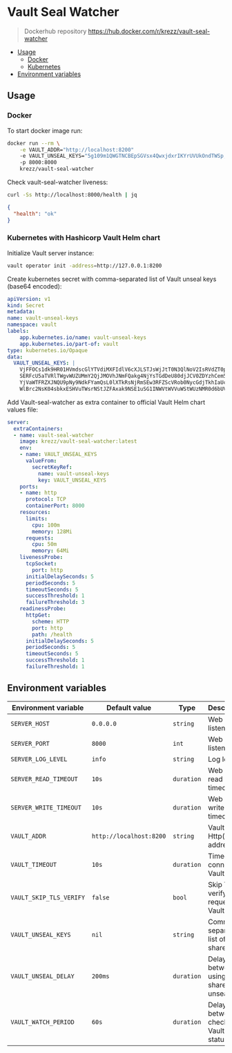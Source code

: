 # Vault Seal Watcher

> Dockerhub repository https://hub.docker.com/r/krezz/vault-seal-watcher

* [Usage](#usage)
  - [Docker](#docker)
  - [Kubernetes](#kubernetes)
* [Environment variables](#environment-variables)


<a name="usage"></a>
## Usage

<a name="docker"></a>
### Docker

To start docker image run:
```bash
docker run --rm \
    -e VAULT_ADDR="http://localhost:8200"
    -e VAULT_UNSEAL_KEYS="5g109m1QWGTNCBEpSGVsx4QwxjdxrIKYrUVUkOndTWSp,Dq3kp4KQXw/pPizGwWMF9OC2pFEAwBI5IPiWd/WlQ5V/"
    -p 8000:8000
    krezz/vault-seal-watcher
```

Check vault-seal-watcher liveness:
```bash
curl -Ss http://localhost:8000/health | jq
```
```json
{
  "health": "ok"
}
```

<a name="kubernetes"></a>
### Kubernetes with Hashicorp Vault Helm chart

Initialize Vault server instance:
```bash
vault operator init -address=http://127.0.0.1:8200
```

Create kubernetes secret with comma-separated list of Vault unseal keys (base64 encoded):
```yaml
apiVersion: v1
kind: Secret
metadata:
name: vault-unseal-keys
namespace: vault
labels:
    app.kubernetes.io/name: vault-unseal-keys
    app.kubernetes.io/part-of: vault
type: kubernetes.io/Opaque
data:
  VAULT_UNSEAL_KEYS: |
    VjFFOCs1dk9HR01HVmdscGlYTVdiMXFIdlV6cXJLSTJsWjJtT0N3QlNoV2IsRVdZT0pVd0Q3aUQ1
    SERFcU5aTVRlTWgvWUZUMmY2QjJMOVhJNmFQakg4NjYsTGdDeU80djJCV0ZDYzhCem5oZmd1K1JY
    YjVaWTFRZXJNQU9pNy9NdkFYamQsL0lXTkRsNjRmSEw3RFZScVRob0NycGdjTkhIaUc0NzEzM0ZF
    WlBrc2NsK04sbkxESHVuTWsrNStJZFAxak9NSE1uSG1INWVtWVVuWStWUzNMR0d6bUVJWTgK
```

Add Vault-seal-watcher as extra container to official Vault Helm chart values file:
```yaml
server:
  extraContainers:
  - name: vault-seal-watcher
    image: krezz/vault-seal-watcher:latest
    env:
    - name: VAULT_UNSEAL_KEYS
      valueFrom:
        secretKeyRef:
          name: vault-unseal-keys
          key: VAULT_UNSEAL_KEYS
    ports:
    - name: http
      protocol: TCP
      containerPort: 8000
    resources:
      limits:
        cpu: 100m
        memory: 128Mi
      requests:
        cpu: 50m
        memory: 64Mi
    livenessProbe:
      tcpSocket:
        port: http
      initialDelaySeconds: 5
      periodSeconds: 5
      timeoutSeconds: 5
      successThreshold: 1
      failureThreshold: 3
    readinessProbe:
      httpGet:
        scheme: HTTP
        port: http
        path: /health
      initialDelaySeconds: 5
      periodSeconds: 5
      timeoutSeconds: 5
      successThreshold: 1
      failureThreshold: 1
```


<a name="environment-variables"></a>
## Environment variables

| Environment variable | Default value | Type | Description |
| --- | --- | --- | --- |
| `SERVER_HOST` | `0.0.0.0` | `string` | Web server listen host |
| `SERVER_PORT` | `8000` | `int` | Web server listen port |
| `SERVER_LOG_LEVEL` | `info` | `string` | Log level |
| `SERVER_READ_TIMEOUT` | `10s` | `duration` | Web server read timeout |
| `SERVER_WRITE_TIMEOUT` | `10s` | `duration` | Web server write timeout |
| `VAULT_ADDR` | `http://localhost:8200` | `string` | Vault Http(s) address |
| `VAULT_TIMEOUT` | `10s` | `duration` | Timeout on connect to Vault server |
| `VAULT_SKIP_TLS_VERIFY` | `false` | `bool` | Skip TLS verify on requests to Vault server |
| `VAULT_UNSEAL_KEYS` | `nil` | `string` | Comma-separated list of key-shares |
| `VAULT_UNSEAL_DELAY` | `200ms` | `duration` | Delay between using key-shares to unseal |
| `VAULT_WATCH_PERIOD` | `60s` | `duration` | Delay between checking Vault seal status |
